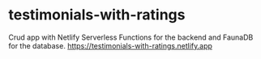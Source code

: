# testimonials-with-ratings
Crud app with Netlify Serverless Functions for the backend and FaunaDB for the database.
https://testimonials-with-ratings.netlify.app
